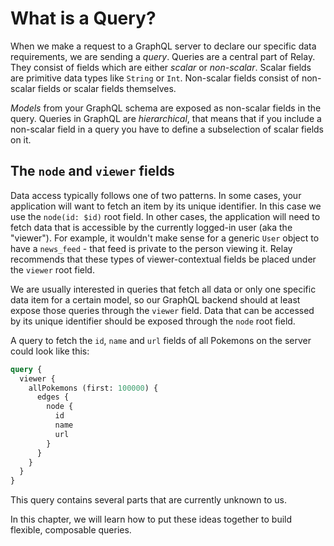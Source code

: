 # What is a Query?

When we make a request to a GraphQL server to declare our specific data requirements, we are sending a *query*.
Queries are a central part of Relay. They consist of fields which are either *scalar* or *non-scalar*.
Scalar fields are primitive data types like `String` or `Int`.
Non-scalar fields consist of non-scalar fields or scalar fields themselves.

*Models* from your GraphQL schema are exposed as non-scalar fields in the query.
Queries in GraphQL are *hierarchical*, that means that if you include a non-scalar field in a query you have to define a subselection of scalar fields on it.

## The `node` and `viewer` fields

Data access typically follows one of two patterns. In some cases, your application will want to fetch an item by its unique identifier. In this case we use the `node(id: $id)` root field. In other cases, the application will need to fetch data that is accessible by the currently logged-in user (aka the "viewer"). For example, it wouldn't make sense for a generic `User` object to have a `news_feed` - that feed is private to the person viewing it. Relay recommends that these types of viewer-contextual fields be placed under the `viewer` root field. 

We are usually interested in queries that fetch all data or only one specific data item for a certain model, so our GraphQL backend should at least expose those queries through the `viewer` field. Data that can be accessed by its unique identifier should be exposed through the `node` root field.

A query to fetch the `id`, `name` and `url` fields of all Pokemons on the server could look like this:

```graphql
query {
  viewer {
    allPokemons (first: 100000) {
      edges {
        node {
          id
          name
          url
        }
      }
    }
  }
}
```

This query contains several parts that are currently unknown to us.

In this chapter, we will learn how to put these ideas together to build flexible, composable queries.
